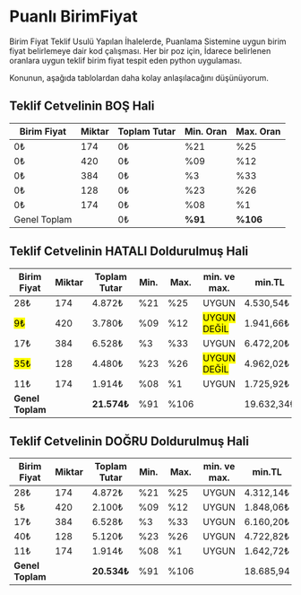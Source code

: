 # Puanlı BirimFiyat

Birim Fiyat Teklif Usulü Yapılan İhalelerde, Puanlama Sistemine uygun birim fiyat belirlemeye dair kod çalışması.
Her bir poz için, İdarece belirlenen oranlara uygun teklif birim fiyat tespit eden python uygulaması.

Konunun, aşağıda tablolardan daha kolay anlaşılacağını düşünüyorum.

## Teklif Cetvelinin BOŞ Hali

| Birim Fiyat  | Miktar | Toplam Tutar | Min. Oran  | Max. Oran|
| ------------ | ------ | ------------ | ----       | ---- |
| 0₺           | 174    | 0₺           | %21        | %25  |
| 0₺           | 420    | 0₺           | %09        | %12  |
| 0₺           | 384    | 0₺           | %3         | %33  |
| 0₺           | 128    | 0₺           | %23        | %26  |
| 0₺           | 174    | 0₺           | %08        | %1   |
| Genel Toplam |        | 0₺           | **%91**    | **%106** |

## Teklif Cetvelinin HATALI Doldurulmuş Hali

| Birim Fiyat      | Miktar | Toplam Tutar| Min. | Max. | min. ve max.              | min.TL     | max.TL     | minKIYAS                 | MaxKIYAS                 | Mevcut Oran |
| ---------------- | ------ | ------------| ---- | ---- | ------------------------- | ---------- | ---------- | ------------------------ | ------------------------ | ----------- |
| 28₺             | 174    | 4.872₺       | %21  | %25  | UYGUN                     | 4.530,54₺  | 5.393,50₺  | UYGUN                    | UYGUN                    | %23         |
| <mark>9₺</mark> | 420    | 3.780₺       | %09  | %12  | <mark>UYGUN  DEĞİL</mark> | 1.941,66₺  | 2.588,88₺  | UYGUN                    | <mark>UYGUN DEĞİL</mark> | %18         |
| 17₺             | 384    | 6.528₺       | %3   | %33  | UYGUN                     | 6.472,20₺  | 7.119,42₺  | UYGUN                    | UYGUN                    | %30         |
|<mark>35₺ </mark>| 128    | 4.480₺       | %23  | %26  | <mark>UYGUN DEĞİL</mark>  | 4.962,02₺  | 5.609,24₺  | <mark>UYGUN DEĞİL</mark> | UYGUN                    | %21         |
| 11₺             | 174    | 1.914₺       | %08  | %1   | UYGUN                     | 1.725,92₺  | 2.157,40₺  | UYGUN                    | UYGUN                    | %9         |
| **Genel Toplam** |       | **21.574₺**  | %91  | %106 |                           | 19.632,34₺ | 22.868,44₺ |                          |                          | %100        |

## Teklif Cetvelinin DOĞRU Doldurulmuş Hali

| Birim Fiyat      | Miktar | Toplam Tutar | Min. | Max. | min. ve max. | min.TL    | max.TL    | minKIYAS | MaxKIYAS | Mevcut Oran |
| ---------------- | ------ | ------------ | ---- | ---- | ------------ | --------- | --------- | -------- | -------- | ----------- |
| 28₺              | 174    | 4.872₺       | %21  | %25  | UYGUN        | 4.312,14₺ | 5.133,50₺ | UYGUN    | UYGUN    | %24         |
| 5₺               | 420    | 2.100₺       | %09  | %12  | UYGUN        | 1.848,06₺ | 2.464,08₺ | UYGUN    | UYGUN    | %10         |
| 17₺              | 384    | 6.528₺       | %3   | %33  | UYGUN        | 6.160,20₺ | 6.776,22₺ | UYGUN    | UYGUN    | %32         |
| 40₺              | 128    | 5.120₺       | %23  | %26  | UYGUN        | 4.722,82₺ | 5.338,84₺ | UYGUN    | UYGUN    | %25         |
| 11₺              | 174    | 1.914₺       | %08  | %1   | UYGUN        | 1.642,72₺ | 2.053,40₺ | UYGUN    | UYGUN    | %9          |
| **Genel Toplam** |        | **20.534₺**  | %91  | %106 |              | 18.685,94 | 21.766,04 |          |          | %100        |